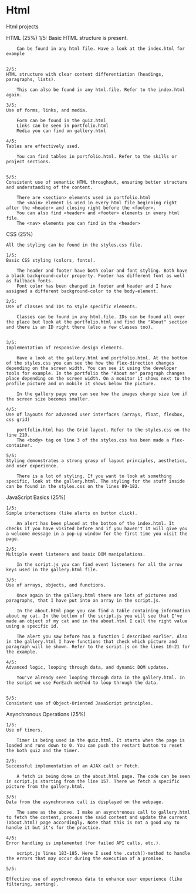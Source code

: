 # Html
Html projects

HTML (25%)
    1/5:
    Basic HTML structure is present.

        Can be found in any html file. Have a look at the index.html for example


    2/5:
    HTML structure with clear content differentiation (headings, paragraphs, lists).

        This can also be found in any html.file. Refer to the index.html again.

    3/5:
    Use of forms, links, and media.
    
        Form can be found in the quiz.html
        Links can be seen in portfolio.html
        Media you can find on gallery.html

    4/5:
    Tables are effectively used.
    
        You can find tables in portfolio.html. Refer to the skills or project sections.


    5/5:
    Consistent use of semantic HTML throughout, ensuring better structure and understanding of the content.
    
        There are <section> elements used in portfolio.html 
        The <main> element is used in every html file beginning right after the <header> and closing right before the <footer>.
        You can also find <header> and <footer> elements in every html file.
        The <nav> elements you can find in the <header>

CSS (25%)

    All the styling can be found in the styles.css file.

    1/5:
    Basic CSS styling (colors, fonts).
    
        The header and footer have both color and font styling. Both have a black background-color property. Footer has different font as well as fallback fonts.
        Font color has been changed in footer and header and I have assigned a different background-color to the body-element.

    2/5:
    Use of classes and IDs to style specific elements.

        Classes can be found in any html.file. IDs can be found all over the place but look at the portfolio.html and find the "About" section and there is an ID right there (also a few classes too).


    3/5:
    Implementation of responsive design elements.
    
        Have a look at the gallery.html and portfolio.html. At the bottom of the styles.css you can see the how the flex-direction changes depending on the screen width. You can see it using the developer tools for example. In the portfolio the "About me" paragraph changes place depending on the screen width. On a monitor it shows next to the profile picture and on mobile it shows below the picture.

        In the gallery page you can see how the images change size too if the screen size becomes smaller.

    4/5:
    Use of layouts for advanced user interfaces (arrays, float, flexbox, css grid)

        portfolio.html has the Grid layout. Refer to the styles.css on the line 210.
        The <body> tag on line 3 of the styles.css has been made a flex-container.

    5/5:
    Styling demonstrates a strong grasp of layout principles, aesthetics, and user experience.

        There is a lot of styling. If you want to look at something specific, look at the gallery.html. The styling for the stuff inside can be found in the styles.css on the lines 89-182. 

JavaScript Basics (25%)

    1/5:
    Simple interactions (like alerts on button click).
    
        An alert has been placed at the bottom of the index.html. It checks if you have visited before and if you haven't it will give you a welcome message in a pop-up window for the first time you visit the page.

    2/5:
    Multiple event listeners and basic DOM manipulations.
    
        In the script.js you can find event listeners for all the arrow keys used in the gallery.html file.

    3/5:
    Use of arrays, objects, and functions.

        Once again in the gallery.html there are lots of pictures and paragraphs, that I have put into an array in the script.js.

        In the about.html page you can find a table containing information about my cat. In the bottom of the script.js you will see that I've made an object of my cat and in the about.html I call the right value using a specific id.

        The alert you saw before has a function I described earlier. Also in the gallery.html I have functions that check which picture and paragraph will be shown. Refer to the script.js on the lines 10-21 for the example.

    4/5:
    Advanced logic, looping through data, and dynamic DOM updates.
    
        You've already seen looping through data in the gallery.html. In the script we use ForEach method to loop through the data.

    
    5/5:
    Consistent use of Object-Oriented JavaScript principles.
    


Asynchronous Operations (25%)

    1/5:
    Use of timers.
    
        Timer is being used in the quiz.html. It starts when the page is loaded and runs down to 0. You can push the restart button to reset the both quiz and the timer.

    2/5:
    Successful implementation of an AJAX call or Fetch.
    
        A fetch is being done in the about.html page. The code can be seen in script.js starting from the line 157. There we fetch a specific picture from the gallery.html.

    3/5:
    Data from the asynchronous call is displayed on the webpage.
    
        The same as the above. I make an asynchronous call to gallery.html to fetch the content, process the said content and update the current (about.html) page accordingly. Note that this is not a good way to handle it but it's for the practice.
    
    4/5:
    Error handling is implemented (for failed API calls, etc.).
    
        script.js lines 183-185. Here I used the .catch()-method to handle the errors that may occur during the execution of a promise.

    5/5:

    Effective use of asynchronous data to enhance user experience (like filtering, sorting).

